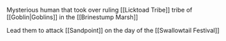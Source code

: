 Mysterious human that took over ruling [[Licktoad Tribe]] tribe of [[Goblin|Goblins]] in the [[Brinestump Marsh]]

Lead them to attack [[Sandpoint]] on the day of the [[Swallowtail Festival]]